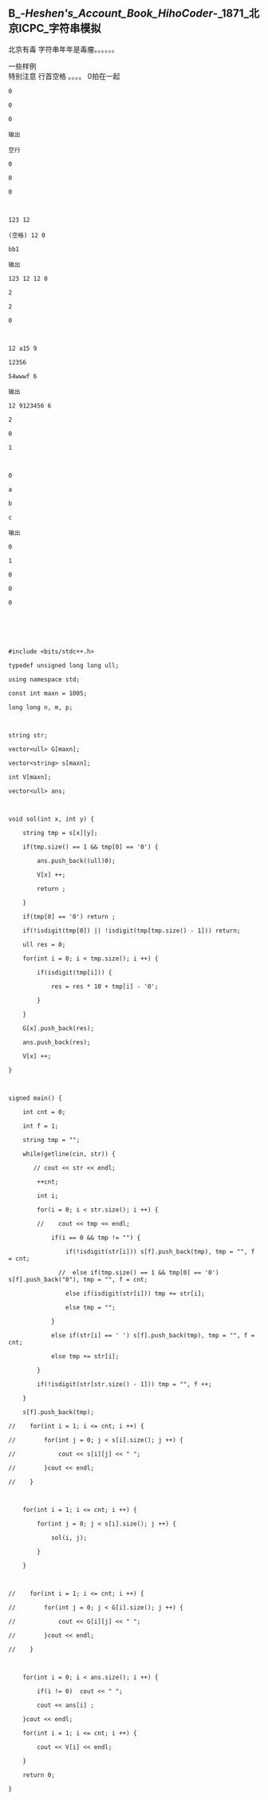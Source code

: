 ## B_-_Heshen's_Account_Book_HihoCoder_-_1871_北京ICPC_字符串模拟

北京有毒 字符串年年是毒瘤。。。。。。

一些样例  
特别注意 行首空格 。。。。 0拍在一起

    
    
    0
    0
    0
    输出
    空行
    0
    0
    0
    
    123 12
    (空格) 12 0
    bb1
    输出 
    123 12 12 0
    2
    2
    0
    
    12 a15 9
    12356
    54wwwf 6
    输出
    12 9123456 6
    2
    0
    1
    
    0
    a
    b
    c
    输出
    0
    1
    0
    0
    0
    
    
    
    
    #include <bits/stdc++.h>
    typedef unsigned long long ull;
    using namespace std;
    const int maxn = 1005;
    long long n, m, p;
    
    string str;
    vector<ull> G[maxn];
    vector<string> s[maxn];
    int V[maxn];
    vector<ull> ans;
    
    void sol(int x, int y) {
        string tmp = s[x][y];
        if(tmp.size() == 1 && tmp[0] == '0') {
            ans.push_back((ull)0);
            V[x] ++;
            return ;
        }
        if(tmp[0] == '0') return ;
        if(!isdigit(tmp[0]) || !isdigit(tmp[tmp.size() - 1])) return;
        ull res = 0;
        for(int i = 0; i < tmp.size(); i ++) {
            if(isdigit(tmp[i])) {
                res = res * 10 + tmp[i] - '0';
            }
        }
        G[x].push_back(res);
        ans.push_back(res);
        V[x] ++;
    }
    
    signed main() {
        int cnt = 0;
        int f = 1;
        string tmp = "";
        while(getline(cin, str)) {
           // cout << str << endl;
            ++cnt;
            int i;
            for(i = 0; i < str.size(); i ++) {
            //    cout << tmp << endl;
                if(i == 0 && tmp != "") {
                    if(!isdigit(str[i])) s[f].push_back(tmp), tmp = "", f = cnt;
                  //  else if(tmp.size() == 1 && tmp[0] == '0') s[f].push_back("0"), tmp = "", f = cnt;
                    else if(isdigit(str[i])) tmp += str[i];
                    else tmp = "";
                }
                else if(str[i] == ' ') s[f].push_back(tmp), tmp = "", f = cnt;
                else tmp += str[i];
            }
            if(!isdigit(str[str.size() - 1])) tmp = "", f ++;
        }
        s[f].push_back(tmp);
    //    for(int i = 1; i <= cnt; i ++) {
    //        for(int j = 0; j < s[i].size(); j ++) {
    //            cout << s[i][j] << " ";
    //        }cout << endl;
    //    }
    
        for(int i = 1; i <= cnt; i ++) {
            for(int j = 0; j < s[i].size(); j ++) {
                sol(i, j);
            }
        }
    
    //    for(int i = 1; i <= cnt; i ++) {
    //        for(int j = 0; j < G[i].size(); j ++) {
    //            cout << G[i][j] << " ";
    //        }cout << endl;
    //    }
    
        for(int i = 0; i < ans.size(); i ++) {
            if(i != 0)  cout << " ";
            cout << ans[i] ;
        }cout << endl;
        for(int i = 1; i <= cnt; i ++) {
            cout << V[i] << endl;
        }
        return 0;
    }
    

